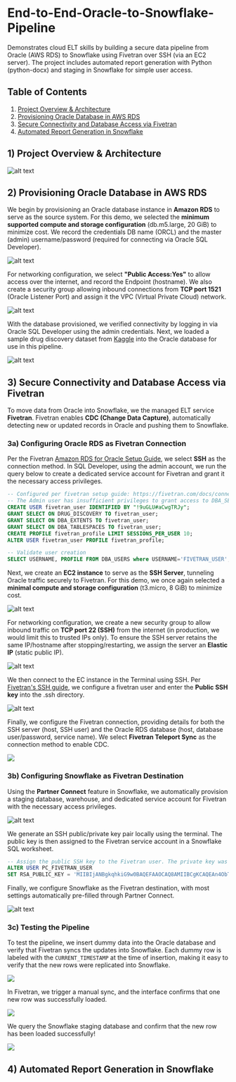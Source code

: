 # End-to-End-Oracle-to-Snowflake-Pipeline
Demonstrates cloud ELT skills by building a secure data pipeline from Oracle (AWS RDS) to Snowflake using Fivetran over SSH (via an EC2 server). The project includes automated report generation with Python (python-docx) and staging in Snowflake for simple user access.


## Table of Contents
1) [Project Overview & Architecture](#1-project-overview--architecture)  
2) [Provisioning Oracle Database in AWS RDS](#2-provisioning-oracle-database-in-aws-rds)  
3) [Secure Connectivity and Database Access via Fivetran](#3-secure-connectivity-and-database-access-via-fivetran)  
4) [Automated Report Generation in Snowflake](#4-automated-report-generation-in-snowflake)  


## 1) Project Overview & Architecture
![alt text](https://github.com/jerryzhangdata/End-to-End-Oracle-to-Snowflake-Pipeline/blob/main/Images/Project%20Architecture.png)

## 2) Provisioning Oracle Database in AWS RDS
We begin by provisioning an Oracle database instance in **Amazon RDS** to serve as the source system.  For this demo, we selected the **minimum supported compute and storage configuration** (db.m5.large, 20 GiB) to minimize cost. We record the credentials DB name (ORCL) and the master (admin) username/password (required for connecting via Oracle SQL Developer).

![alt text](https://github.com/jerryzhangdata/End-to-End-Oracle-to-Snowflake-Pipeline/blob/main/Images/Screenshot%201%20(AWS%20RDS).png)


For networking configuration, we select **"Public Access:Yes"** to allow access over the internet, and record the Endpoint (hostname). We also create a security group allowing inbound connections from **TCP port 1521** (Oracle Listener Port) and assign it the VPC (Virtual Private Cloud) network. 

![alt text](https://github.com/jerryzhangdata/End-to-End-Oracle-to-Snowflake-Pipeline/blob/main/Images/Screenshot%202%20(AWS%20Security%20Group).png)


With the database provisioned, we verified connectivity by logging in via Oracle SQL Developer using the admin credentials. Next, we loaded a sample drug discovery dataset from [Kaggle](https://www.kaggle.com/datasets/shahriarkabir/drug-discovery-virtual-screening-dataset) into the Oracle database for use in this pipeline.

![alt text](https://github.com/jerryzhangdata/End-to-End-Oracle-to-Snowflake-Pipeline/blob/main/Images/Screenshot%203%20(Oracle%20Data%20Load).png)


## 3) Secure Connectivity and Database Access via Fivetran
To move data from Oracle into Snowflake, we the managed ELT service **Fivetran**. Fivetran enables **CDC (Change Data Capture)**, automatically detecting new or updated records in Oracle and pushing them to Snowflake.


### 3a) Configuring Oracle RDS as Fivetran Connection
Per the Fivetran [Amazon RDS for Oracle Setup Guide](https://fivetran.com/docs/connectors/databases/oracle/oracle-connector/rds-setup-guide), we select **SSH** as the connection method. In SQL Developer, using the admin account, we run the query below to create a dedicated service account for Fivetran and grant it the necessary access privileges.

```sql
-- Configured per fivetran setup guide: https://fivetran.com/docs/connectors/databases/oracle/oracle-connector/setup-guide
-- The Admin user has insufficient privileges to grant access to DBA_SEGMENTS
CREATE USER fivetran_user IDENTIFIED BY "!9uGLU#aCwgTRJy";
GRANT SELECT ON DRUG_DISCOVERY TO fivetran_user;
GRANT SELECT ON DBA_EXTENTS TO fivetran_user;
GRANT SELECT ON DBA_TABLESPACES TO fivetran_user;
CREATE PROFILE fivetran_profile LIMIT SESSIONS_PER_USER 10;
ALTER USER fivetran_user PROFILE fivetran_profile;

-- Validate user creation
SELECT USERNAME, PROFILE FROM DBA_USERS where USERNAME='FIVETRAN_USER';
```


Next, we create an **EC2 instance** to serve as the **SSH Server**, tunneling Oracle traffic securely to Fivetran. For this demo, we once again selected a **minimal compute and storage configuration** (t3.micro, 8 GiB) to minimize cost.

![alt text](https://github.com/jerryzhangdata/End-to-End-Oracle-to-Snowflake-Pipeline/blob/main/Images/Screenshot%204%20(EC2%20SSH%20Server).png)


For networking configuration, we create a new security group to allow inbound traffic on **TCP port 22 (SSH)** from the internet (in production, we would limit this to trusted IPs only). To ensure the SSH server retains the same IP/hostname after stopping/restarting, we assign the server an **Elastic IP** (static public IP).

![alt text](https://github.com/jerryzhangdata/End-to-End-Oracle-to-Snowflake-Pipeline/blob/main/Images/Screenshot%206%20(Elastic%20IP).png)


We then connect to the EC instance in the Terminal using SSH. Per [Fivetran's SSH guide](https://fivetran.com/docs/connectors/databases/connection-options#sshtunnel), we configure a fivetran user and enter the **Public SSH key** into the .ssh directory.

![alt text](https://github.com/jerryzhangdata/End-to-End-Oracle-to-Snowflake-Pipeline/blob/main/Images/Screenshot%205%20(EC2%20SSH%20Configuration).png)


Finally, we configure the Fivetran connection, providing details for both the SSH server (host, SSH user) and the Oracle RDS database (host, database user/password, service name). We select **Fivetran Teleport Sync** as the connection method to enable CDC.

![](https://github.com/jerryzhangdata/End-to-End-Oracle-to-Snowflake-Pipeline/blob/main/Images/Screenshot%207%20(Fivetran%20to%20Oracle%20RDS).png)


### 3b) Configuring Snowflake as Fivetran Destination
Using the **Partner Connect** feature in Snowflake, we automatically provision a staging database, warehouse, and dedicated service account for Fivetran with the necessary access privileges.

![alt text](https://github.com/jerryzhangdata/End-to-End-Oracle-to-Snowflake-Pipeline/blob/main/Images/Screenshot%208%20(Snowflake%20Partner%20Connect).png)


We generate an SSH public/private key pair locally using the terminal. The public key is then assigned to the Fivetran service account in a Snowflake SQL worksheet.

```sql
-- Assign the public SSH key to the Fivetran user. The private key was entered into Fivetran when configuring the destination
ALTER USER PC_FIVETRAN_USER
SET RSA_PUBLIC_KEY = 'MIIBIjANBgkqhkiG9w0BAQEFAAOCAQ8AMIIBCgKCAQEAn4ObTHy7EYPAyQv6anCcaloNBJfmxUWlE5jIeiMv7dq0FQcocEe24CWLIiP88gFdqWNwa/stmiu1DtTCeT8mQFa4x7hFwgJmvlN5OUK8tI+ucqyZRBhcI+vGDCud4e7p9Gq4EMP3k65PnAm/L8AhtZp2QUiW8qrJX31rrJTjmnPxNxwgfgWyI0Hq3j4gR252Hqhb6K76tQ4UqRC3smDzohZDjsXdtGUfEt2cEd6V47+P04Jo6vPkEunyGiArpwNCoT9UGng6SmMJ6DxmABYMCz3i+8eGUarxlZ6RNhvdY2emPrn0Ve74hkKRKudRNb9lsdUsK8GgppiksUrz601YoQIDAQAB';
```

Finally, we configure Snowflake as the Fivetran destination, with most settings automatically pre-filled through Partner Connect.

![alt text](https://github.com/jerryzhangdata/End-to-End-Oracle-to-Snowflake-Pipeline/blob/main/Images/Screnshot%209%20(Fivetran%20to%20Snowflake).png)

### 3c) Testing the Pipeline
To test the pipeline, we insert dummy data into the Oracle database and verify that Fivetran syncs the updates into Snowflake. Each dummy row is labeled with the `CURRENT_TIMESTAMP` at the time of insertion, making it easy to verify that the new rows were replicated into Snowflake.

![](https://github.com/jerryzhangdata/End-to-End-Oracle-to-Snowflake-Pipeline/blob/main/Images/Screenshot%2010%20(Dummy%20Data%20Insertion).png)


In Fivetran, we trigger a manual sync, and the interface confirms that one new row was successfully loaded.

![](https://github.com/jerryzhangdata/End-to-End-Oracle-to-Snowflake-Pipeline/blob/main/Images/Screenshot%2011%20(Fivetran%20Sync).png)


We query the Snowflake staging database and confirm that the new row has been loaded successfully!

![](https://github.com/jerryzhangdata/End-to-End-Oracle-to-Snowflake-Pipeline/blob/main/Images/Screenshot%2012%20(Confirm%20Data%20Load%20in%20Snowflake).png)


## 4) Automated Report Generation in Snowflake
